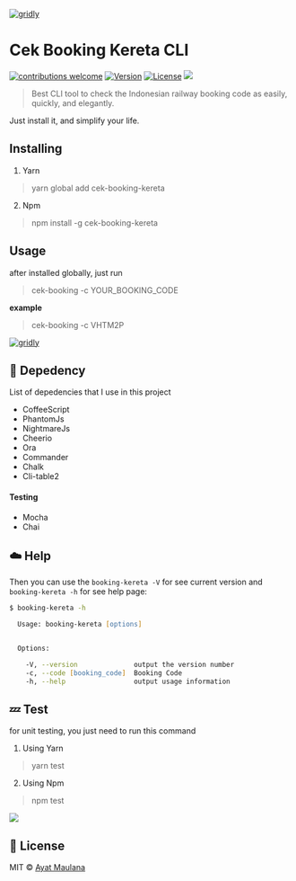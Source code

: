 [![gridly](https://preview.ibb.co/et8kTb/Screen_Shot_2018_01_21_at_09_29_54.png)]()

# Cek Booking Kereta CLI

[![contributions welcome](https://img.shields.io/badge/contributions-welcome-brightred.svg?style=flat)]() [![Version](https://img.shields.io/npm/v/npm.svg)]() [![License](https://img.shields.io/github/license/ayatmaulana/cekBookingKeretaCLI.svg)]() [![](https://img.shields.io/github/downloads/ayatmaulana/cekBookingKeretaCLI/total.svg)]()

> Best CLI tool to check the Indonesian railway booking code as easily, quickly, and elegantly.

Just install it, and simplify your life.

## Installing

1. Yarn 

> yarn global add cek-booking-kereta

2. Npm 

> npm install -g cek-booking-kereta


## Usage

after installed globally, just run

> cek-booking -c YOUR_BOOKING_CODE

**example**

> cek-booking -c VHTM2P

[![gridly](https://media.giphy.com/media/xULW8pOp1lSoapEU8w/giphy.gif)]()


## :rocket: Depedency

List of depedencies that I use in this project

- CoffeeScript
- PhantomJs
- NightmareJs
- Cheerio
- Ora
- Commander
- Chalk
- Cli-table2

#### Testing

- Mocha
- Chai



## :cloud: Help

Then you can use the `booking-kereta -V` for see current version and `booking-kereta -h` for see help page:

```zsh
$ booking-kereta -h

  Usage: booking-kereta [options]


  Options:

    -V, --version              output the version number
    -c, --code [booking_code]  Booking Code
    -h, --help                 output usage information
```

## :zzz: Test

for unit testing, you just need to run this command

1. Using Yarn

> yarn test


2. Using Npm

> npm test


[![](https://media.giphy.com/media/xULW8JsNwKmrmdvl3q/giphy.gif)]()


## :scroll: License

MIT © [Ayat Maulana][website]

[website]: http://ayatmaulana.com
